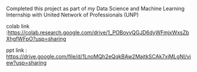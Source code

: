 Completed this project as part of my Data Science and Machine Learning Internship with United Network of Professionals (UNP)

colab link :https://colab.research.google.com/drive/1_POBoyvQGJD6dyWFmjxWxsZbXhgfWFpO?usp=sharing

ppt link : https://drive.google.com/file/d/1LnoMQh2eQqkBAw2MajtkSCAk7xjMLgNl/view?usp=sharing
